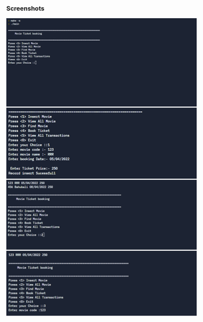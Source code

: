 ### Screenshots
![screen](https://github.com/BhargavaRaj/M1_Movie-Ticket-Booking/blob/94778059a7b882a8c11ba3b6a4f7ee9e61bf4bd3/6_Images_and_videos/Screenshot%202022-04-02%20070802.png)
![screen](https://github.com/BhargavaRaj/M1_Movie-Ticket-Booking/blob/829d1405c714e2b8d51a06b595872c31c14f4386/6_Images_and_videos/Screenshot%202022-04-02%20073128.png)
![screen](https://github.com/BhargavaRaj/M1_Movie-Ticket-Booking/blob/80df3a21798e5b32dc1b477e0ef0c21069dbd803/6_Images_and_videos/Screenshot%202022-04-02%20073537.png)
![screen](https://github.com/BhargavaRaj/M1_Movie-Ticket-Booking/blob/f363bc170ea3ac60dd590112cba389293728c2d4/6_Images_and_videos/Screenshot%202022-04-02%20075902.png)
